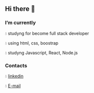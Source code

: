 ## Hi there 👋


### I’m currently

:droplet: studyng for become full stack developer

:droplet: using html, css, boostrap

:droplet: studyng Javascript, React, Node.js


### Contacts

:droplet: [linkedin](https://www.linkedin.com/in/manfredi-orlando-b7029a142/)

:droplet: [E-mail](mailto:manfrediorlando@yahoo.it)


